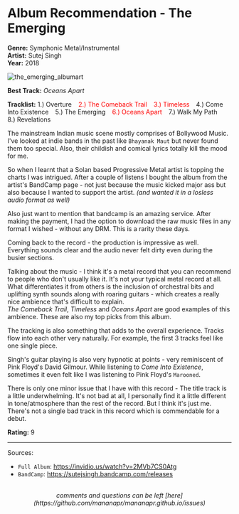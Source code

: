 # Album Recommendation - The Emerging

**Genre:** Symphonic Metal/Instrumental
<br>
**Artist:** Sutej Singh
<br>
**Year:** 2018

<picture>
  <img src="/images/the_emerging_albumart.jpg" alt="the_emerging_albumart">
</picture>

**Best Track:** *Oceans Apart*

**Tracklist:** 1.) Overture &ensp; <span style="color:red;">2.) The Comeback Trail</span> &ensp; <span style="color:red;">3.) Timeless</span> &ensp; 4.) Come Into Existence &ensp; 5.) The Emerging &ensp; <span style="color:red;">6.) Oceans Apart</span> &ensp; 7.) Walk My Path &ensp; 8.) Revelations

The mainstream Indian music scene mostly comprises of Bollywood Music. I've looked at indie bands in the past like
`Bhayanak Maut` but never found them too special. Also, their childish and comical lyrics totally kill the
mood for me.

So when I learnt that a Solan based Progressive Metal artist is topping the charts I was intrigued. After a couple
of listens I bought the album from the artist's BandCamp page - not just because the music kicked major ass but also
because I wanted to support the artist. *(and wanted it in a losless audio format as well)*

Also just want to mention that bandcamp is an amazing service. After making the payment, I had the option to download
the raw music files in any format I wished - without any DRM. This is a rarity these days.

Coming back to the record - the production is impressive as well. Everything sounds clear and the audio never felt
dirty even during the busier sections.

Talking about the music - I think it's a metal record that you can recommend to people who don't usually like it.
It's not your typical metal record at all. What differentiates it from others is the inclusion of
orchestral bits and uplifting synth sounds along with roaring guitars - which creates a really nice ambience that's
difficult to explain.
<br>
*The Comeback Trail*, *Timeless* and *Oceans Apart* are good examples of this ambience. These are also my top picks
from this album.

The tracking is also something that adds to the overall experience. Tracks flow into each other very naturally.
For example, the first 3 tracks feel like one single piece.

Singh's guitar playing is also very hypnotic at points - very reminiscent of Pink Floyd's David Gilmour.
While listening to *Come Into Existence*, sometimes it even felt like I was listening to Pink Floyd's `Marooned`.

There is only one minor issue that I have with this record - The title track is a little underwhelming. It's not bad
at all, I personally find it a little different in tone/atmosphere than the rest of the record.
But I think it's just me. There's not a single bad track in this record which is commendable for a debut.

**Rating:** 9

---

Sources:

- `Full Album`: <https://invidio.us/watch?v=2MVb7CS0Atg>
- `BandCamp`: <https://sutejsingh.bandcamp.com/releases>

<br>
<center><i>
comments and questions can be left [here](https://github.com/mananapr/mananapr.github.io/issues)
</i></center>

